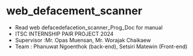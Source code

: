 # web_defacement_scanner
- Read web defacedefacetion_scanner_Prog_Doc for manual
- ITSC INTERNSHIP PAIR PROJECT 2024
- Supervisor :Mr. Opas Muensan, Mr. Worajak Chaikaew
- Team : Phanuwat Ngoenthok (back-end), Setsiri Matewin (Front-end)
